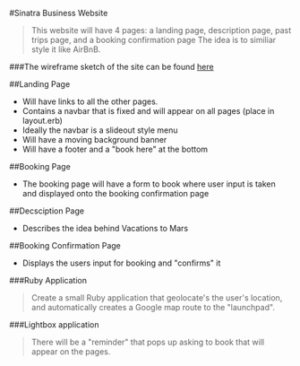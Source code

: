 #Sinatra Business Website
> This website will have 4 pages: a landing page, description page, past trips page, and a booking confirmation page
> The idea is to similiar style it like AirBnB.

###The wireframe sketch of the site can be found [here](https://precursorapp.com/document/Sinatra-Business-Website-17592202522268)

##Landing Page

* Will have links to all the other pages.
* Contains a navbar that is fixed and will appear on all pages (place in layout.erb)
* Ideally the navbar is a slideout style menu
* Will have a moving background banner
* Will have a footer and a "book here" at the bottom

##Booking Page

* The booking page will have a form to book where user input is taken and displayed onto the booking confirmation page

##Decsciption Page

* Describes the idea behind Vacations to Mars

##Booking Confirmation Page

* Displays the users input for booking and "confirms" it

###Ruby Application

>Create a small Ruby application that geolocate's the user's location, and automatically creates
>a Google map route to the "launchpad". 

###Lightbox application
>There will be a "reminder" that pops up asking to book that will appear on the pages.

